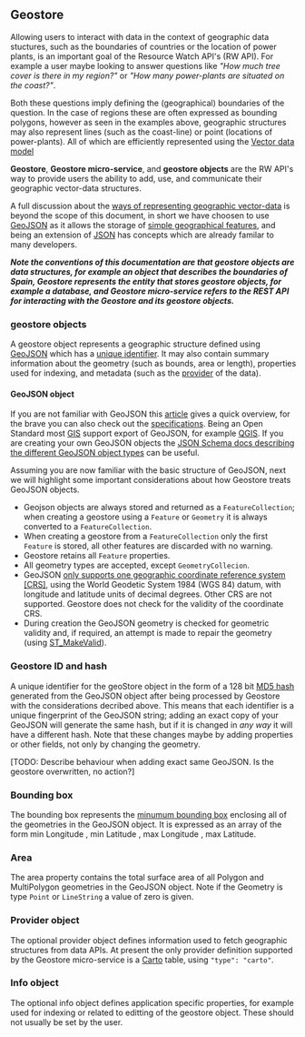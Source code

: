 ## Geostore

Allowing users to interact with data in the context of geographic data stuctures, such as the boundaries of countries or the location of power plants, is an important goal of the Resource Watch API's (RW API). For example a user maybe looking to answer questions like *"How much tree cover is there in my region?"* or *"How many power-plants are situated on the coast?"*.

Both these questions imply defining the (geographical) boundaries of the question. In the case of regions these are often expressed as bounding polygons, however as seen in the examples above, geographic structures may also represent lines (such as the coast-line) or point (locations of power-plants). All of which are efficiently represented using the [Vector data model](https://www.spatialpost.com/raster-vector-data-model/)  

**Geostore**, **Geostore micro-service**, and **geostore objects** are the RW API's way to provide users the ability to add, use, and communicate their geographic vector-data structures.

A full discussion about the [ways of representing geographic vector-data](https://en.wikipedia.org/wiki/Comparison_of_GIS_vector_file_formats) is beyond the scope of this document, in short we have choosen to use [GeoJSON](https://en.wikipedia.org/wiki/GeoJSON) as it allows the storage of [simple geographical features](https://en.wikipedia.org/wiki/Simple_Features), and being an extension of [JSON](https://es.wikipedia.org/wiki/JSON) has concepts which are already familar to many developers.

***Note the conventions of this documentation are that geostore objects are data structures, for example an object that describes the boundaries of Spain, Geostore represents the entity that stores geostore objects, for example a database, and Geostore micro-service refers to the REST API for interacting with the Geostore and its geostore objects.***

### geostore objects

A geostore object represents a geographic structure defined using [GeoJSON](#geojson-object) which has a [unique identifier]((#geostore-id-and-hash)). It may also contain summary information about the geometry (such as bounds, area or length), properties used for indexing, and metadata (such as the [provider](#provider-definition) of the data).

#### GeoJSON object

If you are not familiar with GeoJSON this [article](https://developer.here.com/blog/an-introduction-to-geojson) gives a quick overview, for the brave you can also check out the [specifications](https://geojson.org/). Being an Open Standard most [GIS](https://en.wikipedia.org/wiki/Geographic_information_system) support export of GeoJSON, for example [QGIS](https://en.wikipedia.org/wiki/QGIS). If you are creating your own GeoJSON objects the [JSON Schema docs describing the different GeoJSON object types](https://github.com/geojson/schema) can be useful.

Assuming you are now familiar with the basic structure of GeoJSON, next we will highlight some important considerations about how Geostore treats GeoJSON objects.

- Geojson objects are always stored and returned as a `FeatureCollection`; when creating a geostore using a `Feature` or `Geometry` it is always converted to a `FeatureCollection`.
- When creating a geostore from a `FeatureCollection` only the first `Feature` is stored, all other features are discarded with no warning.
- Geostore retains all `Feature` properties.
- All geometry types are accepted, except `GeometryCollecion`.
- GeoJSON [only supports one geographic coordinate reference system [CRS]](https://tools.ietf.org/html/rfc7946#section-4), using the World Geodetic System 1984 (WGS 84) datum, with longitude and latitude units of decimal degrees. Other CRS are not supported. Geostore does not check for the validity of the coordinate CRS.
- During creation the GeoJSON geometry is checked for geometric validity and, if required, an attempt is made to repair the geometry (using [ST_MakeValid](https://postgis.net/docs/ST_MakeValid.html)).

### Geostore ID and hash

A unique identifier for the geoStore object in the form of a 128 bit [MD5 hash](https://en.wikipedia.org/wiki/MD5) generated from the GeoJSON object after being processed by Geostore with the considerations decribed above. This means that each identifier is a unique fingerprint of the GeoJSON string; adding an exact copy of your GeoJSON will generate the same hash, but if it is changed in *any way* it will have a different hash. Note that these changes maybe by adding properties or other fields, not only by changing the geometry.

[TODO: Describe behaviour when adding exact same GeoJSON. Is the geostore overwritten, no action?]

### Bounding box

The bounding box represents the [minumum bounding box](https://en.wikipedia.org/wiki/Minimum_bounding_box) enclosing all of the geometries in the GeoJSON object. It is expressed as an array of the form min Longitude , min Latitude , max Longitude , max Latitude.

### Area

The area property contains the total surface area of all Polygon and MultiPolygon geometries in the GeoJSON object. Note if the Geometry is type `Point` or `LineString` a value of zero is given.

### Provider object

The optional provider object defines information used to fetch geographic structures from data APIs. At present the only provider definition supported by the Geostore micro-service is a [Carto](https://carto.com/) table, using `"type": "carto"`.

### Info object

The optional info object defines application specific properties, for example used for indexing or related to editting of the geostore object. These should not usually be set by the user.
